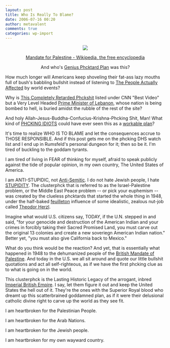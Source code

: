 ```yaml
---
layout: post
title: Who Is Really To Blame?
date: 2006-07-16 00:20
author: metavalent
comments: true
categories: wp-import
---
```

<div align="center"><a href="http://en.wikipedia.org/wiki/British_Mandate_of_Palestine"><img src="http://img154.imageshack.us/img154/2927/300pxpalestinemandateensign19271948svglv1.png" /></a>

<a href="http://en.wikipedia.org/wiki/British_Mandate_of_Palestine">Mandate for Palestine - Wikipedia, the free encyclopedia</a>


And who's <a href="http://en.wikipedia.org/wiki/1947_UN_Partition_Plan">Genius Phcktard Plan</a> was this?
</div>
How much longer will Americans keep shoveling their fat-ass lazy mouths full of bush's babbling bullshit instead of listening to <a href="http://www.cnn.com/video/partners/clickability/index.html?url=/video/world/2006/07/14/lebanon.pm.interview.cnn">The People Actually Affected</a> by world events?

Why is <a href="http://www.cnn.com/video/partners/clickability/index.html?url=/video/offbeat/2006/07/14/sot.911.love.misuse.kptv">This Completely Retarded Phckshit</a> listed under CNN "Best Video" but a Very Level Headed <a href="http://www.cnn.com/video/partners/clickability/index.html?url=/video/world/2006/07/14/lebanon.pm.interview.cnn">Prime Minister of Lebanon</a>, whose nation is being bombed to hell, is buried amidst the rubble of the rest of the site?

And holy Allah-Jesus-Buddha-Confucius-Krishna-Phcking Shit, Man!  What kind of <a href="http://en.wikipedia.org/wiki/1947_UN_Partition_Plan">PHCKING IDIOTS</a> could have ever seen this as a <a href="http://en.wikipedia.org/wiki/Declaration_of_the_Establishment_of_the_State_of_Israel%2C_May_14%2C_1948">workable plan</a>?

It's time to realize WHO IS TO BLAME and let the consequences accrue to THOSE RESPONSIBLE.  And if this post gets me on the phcking DHS watch list and I end up in Rumsfeld's personal dungeon for it; then so be it.  I'm tired of buckling to the goddam tyrants.  

I am tired of living in FEAR of thinking for myself, afraid to speak publicly against the tide of popular opinion, in my own country, The United States of America.

I am ANTI-STUPIDIC, not <a href="http://en.wikipedia.org/wiki/Anti-semitic">Anti-Semitic</a>. I do not hate Jewish people, I hate <a href="http://www.cnn.com/video/partners/clickability/index.html?url=/video/offbeat/2006/07/14/sot.911.love.misuse.kptv">STUPIDITY</a>.  The clusterphck that is referred to as the Israel-Palestine problem, or the Middle East Peace problem -- or pick your euphemism -- was created by the clueless phcktards that started the whole thing in 1948, under the half-baked <a href="http://en.wikipedia.org/wiki/Feuilleton">feuilleton</a> influence of some idealistic, zealous nut-job called <a href="http://en.wikipedia.org/wiki/Theodore_Herzl">Theodor Herzl</a>.

Imagine what would U.S. citizens say, TODAY, if the U.N. stepped in and said, "for your genocide and destruction of the American Indian and your crimes in forcibly taking their Sacred Promised Land, you must carve out the original 13 colonies and create a new soveriegn American Indian nation."  Better yet, "you must also give California back to Mexico."

What do you think would be the reaction?  And yet, that is essentially what happened in 1948 to the dehumanized people of the <a href="http://en.wikipedia.org/wiki/British_Mandate_Of_Palestine">British Mandate of Palestine</a>.  And today in the U.S. we all sit around and quote our little bullshit quotations and act all self-righteous, as if we have the first phcking clue as to what is going on in the world.

This clusterphck is the Lasting Historic Legacy of the arrogant, inbred <a href="http://en.wikipedia.org/wiki/British_Mandate_Of_Palestine#Establishment_of_British_League_of_Nations_mandate">Imperial British Empire</a>.  I say, let them figure it out and keep the United States the hell out of it.  They're the ones with the Superior Royal blood who dreamt up this scatterbrained goddamned plan, as if it were their delusional catholic divine right to carve up the world as they see fit.

I am heartbroken for the Palestinian People.

I am heartbroken for the Arab Nations.

I am heartbroken for the Jewish people.

I am heartbroken for my own wayward country.
